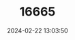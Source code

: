 ---
title: "16665"
category: "Peromyscus guatemalensis"
draft: false
date: 2024-02-22 13:03:50
languages:
  English: ["Guatemalan Deermouse", "Guatemalan Deer Mouse"]
---
